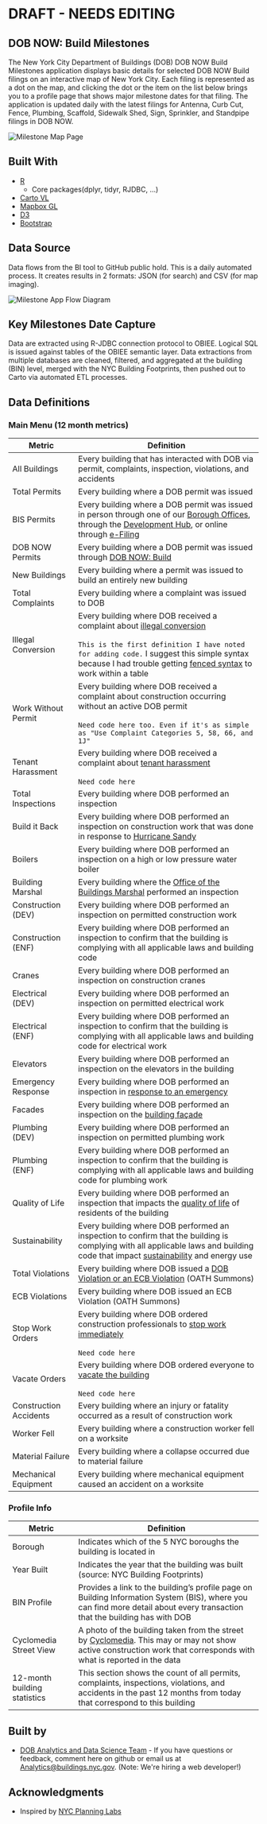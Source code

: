 # DRAFT - NEEDS EDITING

## DOB NOW: Build Milestones

The New York City Department of Buildings (DOB) DOB NOW Build Milestones application displays basic details for selected DOB NOW Build filings on an interactive map of New York City. Each filing is represented as a dot on the map, and clicking the dot or the item on the list below brings you to a profile page that shows major milestone dates for that filing. The application is updated daily with the latest filings for Antenna, Curb Cut, Fence, Plumbing, Scaffold, Sidewalk Shed, Sign, Sprinkler, and Standpipe filings in DOB NOW.

![Milestone Map Page](https://github.com/cnicklin/D3_DOBNOW_Milestone/blob/gh-pages/MapPage.PNG)

## Built With

* [R](https://www.r-project.org/)
    + Core packages(dplyr, tidyr, RJDBC, ...)
* [Carto VL](https://carto.com/developers/carto-vl/)
* [Mapbox GL](https://www.mapbox.com/mapbox-gl-js/api/)
* [D3](https://d3js.org/)
* [Bootstrap](https://getbootstrap.com/)

## Data Source

Data flows from the BI tool to GitHub public hold. This is a daily automated process. It creates results in 2 formats: JSON (for search) and CSV (for map imaging).

<img align="center" width="" height="" src="https://github.com/cnicklin/D3_DOBNOW_Milestone/blob/gh-pages/Flow.PNG" alt="Milestone App Flow Diagram">

## Key Milestones Date Capture 

Data are extracted using R-JDBC connection protocol to OBIEE. Logical SQL is issued against tables of the OBIEE semantic layer.  Data extractions from multiple databases are cleaned, filtered, and aggregated at the building (BIN) level, merged with the NYC Building Footprints, then pushed out to Carto via automated ETL processes. 

## Data Definitions
### Main Menu (12 month metrics)
| Metric | Definition |
|------------------------|------------------------------------------------------------------------------------------------------------------------------------------------------------------------------------------------------------------------------------------------------------|
| All Buildings | Every building that has interacted with DOB via permit, complaints, inspection, violations, and accidents |
| Total Permits | Every building where a DOB permit was issued |
| BIS Permits | Every building where a DOB permit was issued in person through one of our [Borough Offices](https://www1.nyc.gov/site/buildings/about/borough-offices.page), through the [Development Hub](https://www1.nyc.gov/site/buildings/business/development-hub.page), or online through [e-Filing](https://a810-efiling.nyc.gov/eRenewal/loginER.jsp) |
| DOB NOW Permits | Every building where a DOB permit was issued through [DOB NOW: Build](https://www1.nyc.gov/site/buildings/industry/dob-now-build.page) |
| New Buildings | Every building where a permit was issued to build an entirely new building |
| Total Complaints | Every building where a complaint was issued to DOB |
| Illegal Conversion | Every building where DOB received a complaint about [illegal conversion](https://www1.nyc.gov/site/buildings/renter/illegal-conversions-vacates.page)<br><br>`This is the first definition I have noted for adding code.` I suggest this simple syntax because I had trouble getting [fenced syntax](https://docs.gitlab.com/ee/user/markdown.html#code-and-syntax-highlighting) to work within a table|
| Work Without Permit | Every building where DOB received a complaint about construction occurring without an active DOB permit<br><br>`Need code here too. Even if it's as simple as "Use Complaint Categories 5, 58, 66, and 1J"` |
| Tenant Harassment | Every building where DOB received a complaint about [tenant harassment](https://www1.nyc.gov/site/buildings/renter/tenant-harrassment.page)<br><br>`Need code here` |
| Total Inspections | Every building where DOB performed an inspection |
| Build it Back | Every building where DOB performed an inspection on construction work that was done in response to [Hurricane Sandy](https://www1.nyc.gov/site/buildings/homeowner/storm-update.page) |
| Boilers | Every building where DOB performed an inspection on a high or low pressure water boiler |
| Building Marshal | Every building where the [Office of the Buildings Marshal](https://www1.nyc.gov/site/buildings/about/agency-units.page#obm) performed an inspection |
| Construction (DEV) | Every building where DOB performed an inspection on permitted construction work |
| Construction (ENF) | Every building where DOB performed an inspection to confirm that the building is complying with all applicable laws and building code |
| Cranes | Every building where DOB performed an inspection on construction cranes |
| Electrical (DEV) | Every building where DOB performed an inspection on permitted electrical work |
| Electrical (ENF) | Every building where DOB performed an inspection to confirm that the building is complying with all applicable laws and building code for electrical work |
| Elevators | Every building where DOB performed an inspection on the elevators in the building |
| Emergency Response | Every building where DOB performed an inspection in [response to an emergency](https://www1.nyc.gov/site/buildings/about/agency-units.page#ert) |
| Facades | Every building where DOB performed an inspection on the [building façade](https://www1.nyc.gov/site/buildings/safety/facades.page) |
| Plumbing (DEV) | Every building where DOB performed an inspection on permitted plumbing work |
| Plumbing (ENF) | Every building where DOB performed an inspection to confirm that the building is complying with all applicable laws and building code for plumbing work |
| Quality of Life | Every building where DOB performed an inspection that impacts the [quality of life](https://www1.nyc.gov/site/buildings/renter/quality-of-life-unit.page) of residents of the building |
| Sustainability | Every building where DOB performed an inspection to confirm that the building is complying with all applicable laws and building code that impact [sustainability](https://www1.nyc.gov/site/buildings/industry/sustainability.page) and energy use |
| Total Violations | Every building where DOB issued a [DOB Violation or an ECB Violation](https://www1.nyc.gov/site/buildings/homeowner/violations-vacates.page) (OATH Summons) |
| ECB Violations | Every building where DOB issued an ECB Violation (OATH Summons) |
| Stop Work Orders | Every building where DOB ordered construction professionals to [stop work immediately](https://www1.nyc.gov/site/buildings/homeowner/stop-work-orders.page)<br><br>`Need code here` |
| Vacate Orders | Every building where DOB ordered everyone to [vacate the building](https://www1.nyc.gov/site/buildings/homeowner/violations-vacates.page)<br><br>`Need code here` |
| Construction Accidents | Every building where an injury or fatality occurred as a result of construction work |
| Worker Fell | Every building where a construction worker fell on a worksite |
| Material Failure | Every building where a collapse occurred due to material failure |
| Mechanical Equipment | Every building where mechanical equipment caused an accident on a worksite |

### Profile Info

| Metric | Definition |
|-------------------------------|----------------------------------------------------------------------------------------------------------------------------------------------------------------------------------------------------|
| Borough | Indicates which of the 5 NYC boroughs the building is located in |
| Year Built | Indicates the year that the building was built (source: NYC Building Footprints) |
| BIN Profile | Provides a link to the building’s profile page on Building Information System (BIS), where you can find more detail about every transaction that the building has with DOB |
| Cyclomedia Street View | A photo of the building taken from the street by [Cyclomedia](https://www.cyclomedia.com/us). This may or may not show active construction work that corresponds with what is reported in the data |
| 12-month building statistics | This section shows the count of all permits, complaints, inspections, violations, and accidents in the past 12 months from today that correspond to this building |


## Built by

* [DOB Analytics and Data Science Team](https://www1.nyc.gov/site/buildings/about/metrics-reports.page) - If you have questions or feedback, comment here on github or email us at [Analytics@buildings.nyc.gov](mailto:analytics@buildings.nyc.gov). (Note: We're hiring a web developer!)

## Acknowledgments

* Inspired by [NYC Planning Labs](https://planninglabs.nyc/)

